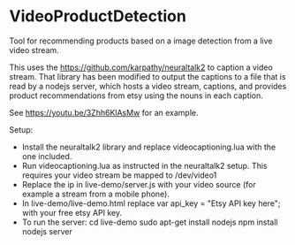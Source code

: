 # VideoProductDetection
Tool for recommending products based on a image detection from a live video stream.

This uses the https://github.com/karpathy/neuraltalk2 to caption a video stream. That library has been modified
to output the captions to a file that is read by a nodejs server, which hosts a video stream, captions, and
provides product recommendations from etsy using the nouns in each caption.

See https://youtu.be/3Zhh6KlAsMw for an example.

Setup:

- Install the neuraltalk2 library and replace videocaptioning.lua with the one included.
- Run videocaptioning.lua as instructed in the neuraltalk2 setup. This requires your video stream be mapped to /dev/video1
- Replace the ip in live-demo/server.js with your video source (for example a stream from a mobile phone).
- In live-demo/live-demo.html replace  var api_key = "Etsy API key here"; with your free etsy API key.
- To run the server:
  cd live-demo
  sudo apt-get install nodejs
  npm install
  nodejs server
